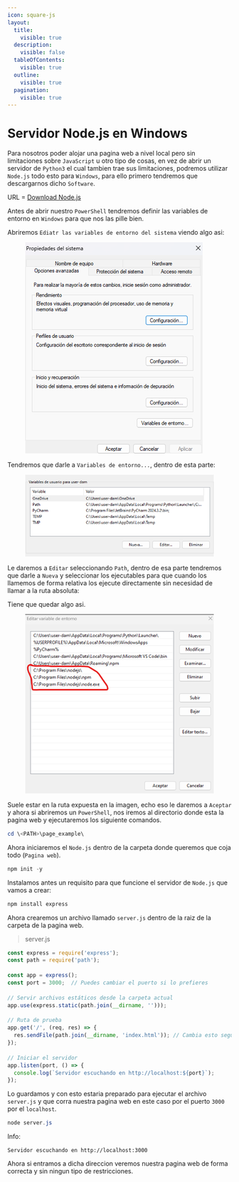 ```yaml
---
icon: square-js
layout:
  title:
    visible: true
  description:
    visible: false
  tableOfContents:
    visible: true
  outline:
    visible: true
  pagination:
    visible: true
---
```


# Servidor Node.js en Windows

Para nosotros poder alojar una pagina web a nivel local pero sin limitaciones sobre `JavaScript` u otro tipo de cosas, en vez de abrir un servidor de `Python3` el cual tambien trae sus limitaciones, podremos utilizar `Node.js` todo esto para `Windows`, para ello primero tendremos que descargarnos dicho `Software`.

URL = [Download Node.js](https://nodejs.org/es)

Antes de abrir nuestro `PowerShell` tendremos definir las variables de entorno en `Windows` para que nos las pille bien.

Abriremos `Ediatr las variables de entorno del sistema` viendo algo asi:

<figure><img src="../.gitbook/assets/image (1) (1) (1) (1) (1) (1) (1) (1).png" alt=""><figcaption></figcaption></figure>

Tendremos que darle a `Variables de entorno...`, dentro de esta parte:

<figure><img src="../.gitbook/assets/image (1) (1) (1) (1) (1) (1) (1) (1) (1).png" alt=""><figcaption></figcaption></figure>

Le daremos a `Editar` seleccionando `Path`, dentro de esa parte tendremos que darle a `Nueva` y seleccionar los ejecutables para que cuando los llamemos de forma relativa los ejecute directamente sin necesidad de llamar a la ruta absoluta:

Tiene que quedar algo asi.

<figure><img src="../.gitbook/assets/image (2) (1) (1) (1) (1) (1) (1).png" alt=""><figcaption></figcaption></figure>

Suele estar en la ruta expuesta en la imagen, echo eso le daremos a `Aceptar` y ahora si abriremos un `PowerShell`, nos iremos al directorio donde esta la pagina web y ejecutaremos los siguiente comandos.

```powershell
cd \<PATH>\page_example\
```

Ahora iniciaremos el `Node.js` dentro de la carpeta donde queremos que coja todo (`Pagina web`).

```powershell
npm init -y
```

Instalamos antes un requisito para que funcione el servidor de `Node.js` que vamos a crear:

```powershell
npm install express
```

Ahora crearemos un archivo llamado `server.js` dentro de la raiz de la carpeta de la pagina web.

> server.js

```js
const express = require('express');
const path = require('path');

const app = express();
const port = 3000;  // Puedes cambiar el puerto si lo prefieres

// Servir archivos estáticos desde la carpeta actual
app.use(express.static(path.join(__dirname, '')));

// Ruta de prueba
app.get('/', (req, res) => {
  res.sendFile(path.join(__dirname, 'index.html')); // Cambia esto según tu archivo inicial
});

// Iniciar el servidor
app.listen(port, () => {
  console.log(`Servidor escuchando en http://localhost:${port}`);
});
```

Lo guardamos y con esto estaria preparado para ejecutar el archivo `server.js` y que corra nuestra pagina web en este caso por el puerto `3000` por el `localhost`.

```powershell
node server.js
```

Info:

```
Servidor escuchando en http://localhost:3000
```

Ahora si entramos a dicha direccion veremos nuestra pagina web de forma correcta y sin ningun tipo de restricciones.
